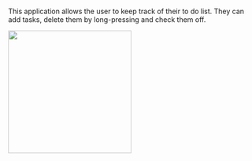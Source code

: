 <img scr="https://cloud.githubusercontent.com/assets/9742900/20635583/334724ca-b35f-11e6-940b-40bf3592301c.png" width="250">
<img scr="https://cloud.githubusercontent.com/assets/9742900/20635584/3347b052-b35f-11e6-8266-ea612a312ba7.png" width="250">
<img scr="https://cloud.githubusercontent.com/assets/9742900/20635585/334876ea-b35f-11e6-81bf-5c3d6de7a558.png" height="250">


This application allows the user to keep track of their to do list. They can add tasks, delete them by long-pressing and check them off. 

<img src="https://cloud.githubusercontent.com/assets/9742900/20432717/c34a41fc-ada0-11e6-8e18-4c7b6b0ef756.png" width="250">
